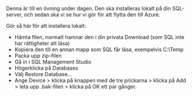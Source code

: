 Denna är till en övning under dagen. Den ska installeras lokalt på din SQL-server, och sedan ska vi se hur vi gör för att flytta den till Azure. 

Gör så här för att installera lokalt: 

- Hämta filen, normalt hamnar den i din privata Download (som SQL inte har rättigheter att läsa)
- Kopiera den till en annan mapp som SQL får läsa, exempelvis C:\Temp
- Packa upp zip-filen
- Gå in i SQL Management Studio
- Högerklicka på Databases
- Välj Restore Database...
- Ange Device > klicka på knappen med de tre prickarna > klicka på Add > leta upp .bak-filen > klicka på OK ett par gånger.